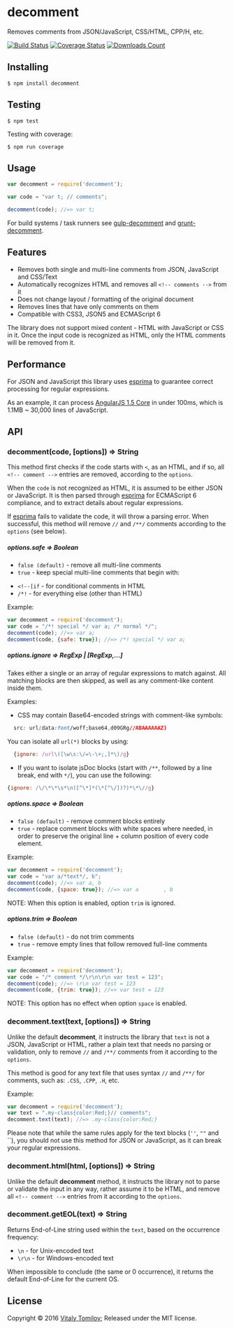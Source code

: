decomment
=========

Removes comments from JSON/JavaScript, CSS/HTML, CPP/H, etc.

[![Build Status](https://travis-ci.org/vitaly-t/decomment.svg?branch=master)](https://travis-ci.org/vitaly-t/decomment)
[![Coverage Status](https://coveralls.io/repos/vitaly-t/decomment/badge.svg?branch=master)](https://coveralls.io/r/vitaly-t/decomment?branch=master)
[![Downloads Count](http://img.shields.io/npm/dm/decomment.svg)](https://www.npmjs.com/package/decomment)

## Installing

```
$ npm install decomment
```

## Testing

```
$ npm test
```

Testing with coverage:
```
$ npm run coverage
```

## Usage

```js
var decomment = require('decomment');

var code = "var t; // comments";

decomment(code); //=> var t;
```

For build systems / task runners see [gulp-decomment] and [grunt-decomment].

## Features

* Removes both single and multi-line comments from JSON, JavaScript and CSS/Text
* Automatically recognizes HTML and removes all `<!-- comments -->` from it
* Does not change layout / formatting of the original document
* Removes lines that have only comments on them
* Compatible with CSS3, JSON5 and ECMAScript 6

The library does not support mixed content - HTML with JavaScript or CSS in it.
Once the input code is recognized as HTML, only the HTML comments will be removed from it.

## Performance

For JSON and JavaScript this library uses [esprima] to guarantee correct processing for regular expressions.

As an example, it can process [AngularJS 1.5 Core](https://code.angularjs.org/1.5.0/angular.js)
in under 100ms, which is 1.1MB ~ 30,000 lines of JavaScript.   

## API

### decomment(code, [options]) ⇒ String

This method first checks if the code starts with `<`, as an HTML, and if so, all `<!-- comment -->` entries
are removed, according to the `options`.

When the `code` is not recognized as HTML, it is assumed to be either JSON or JavaScript. It is then parsed
through [esprima] for ECMAScript 6 compliance, and to extract details about regular expressions.

If [esprima] fails to validate the code, it will throw a parsing error. When successful, this method will remove
`//` and `/**/` comments according to the `options` (see below).

##### options.safe ⇒ Boolean

* `false (default)` - remove all multi-line comments
* `true` - keep special multi-line comments that begin with:
 - `<!--[if` - for conditional comments in HTML
 - `/*!` - for everything else (other than HTML)

Example:

```js
var decomment = require('decomment');
var code = "/*! special */ var a; /* normal */";
decomment(code); //=> var a;
decomment(code, {safe: true}); //=> /*! special */ var a;
```

##### options.ignore ⇒ RegExp | [RegExp,...]

Takes either a single or an array of regular expressions to match against. 
All matching blocks are then skipped, as well as any comment-like content inside them.

Examples:

* CSS may contain Base64-encoded strings with comment-like symbols:
```css
  src: url(data:font/woff;base64,d09GRg//ABAAAAAAZ)
```
You can isolate all `url(*)` blocks by using:
```js
  {ignore: /url\([\w\s:\/=\-\+;,]*\)/g}
```
* If you want to isolate jsDoc blocks (start with `/**`, followed by a line break, end with `*/`),
you can use the following:
```js
{ignore: /\/\*\*\s*\n([^\*]*(\*[^\/])?)*\*\//g}
``` 

##### options.space ⇒ Boolean

* `false (default)` - remove comment blocks entirely
* `true` - replace comment blocks with white spaces where needed, in order to preserve
the original line + column position of every code element.

Example:
 
```js
var decomment = require('decomment');
var code = "var a/*text*/, b"; 
decomment(code); //=> var a, b
decomment(code, {space: true}); //=> var a        , b
```

NOTE: When this option is enabled, option `trim` is ignored.

##### options.trim ⇒ Boolean

* `false (default)` - do not trim comments
* `true` - remove empty lines that follow removed full-line comments

Example:
 
```js
var decomment = require('decomment');
var code = "/* comment */\r\n\r\n var test = 123"; 
decomment(code); //=> \r\n var test = 123
decomment(code, {trim: true}); //=> var test = 123
```

NOTE: This option has no effect when option `space` is enabled.

### decomment.text(text, [options]) ⇒ String

Unlike the default **decomment**, it instructs the library that `text` is not a JSON,
JavaScript or HTML, rather a plain text that needs no parsing or validation,
only to remove `//` and `/**/` comments from it according to the `options`.

This method is good for any text file that uses syntax `//` and `/**/` for comments,
such as: `.CSS`, `.CPP`, `.H`, etc.

Example:

```js
var decomment = require('decomment');
var text = ".my-class{color:Red;}// comments";
decomment.text(text); //=> .my-class{color:Red;}
```

Please note that while the same rules apply for the text blocks (`''`, `""` and \`\`),
you should not use this method for JSON or JavaScript, as it can break your regular expressions.

### decomment.html(html, [options]) ⇒ String

Unlike the default **decomment** method, it instructs the library not to parse
or validate the input in any way, rather assume it to be HTML, and remove all
`<!-- comment -->` entries from it according to the `options`.

### decomment.getEOL(text) ⇒ String

Returns End-of-Line string used within the `text`, based on the occurrence frequency:

* `\n` - for Unix-encoded text
* `\r\n` - for Windows-encoded text 

When impossible to conclude (the same or 0 occurrence), it returns the default End-of-Line
for the current OS.

## License

Copyright © 2016 [Vitaly Tomilov](https://github.com/vitaly-t);
Released under the MIT license.

[esprima]:https://github.com/jquery/esprima
[grunt-decomment]:https://github.com/vitaly-t/grunt-decomment
[gulp-decomment]:https://github.com/vitaly-t/gulp-decomment
